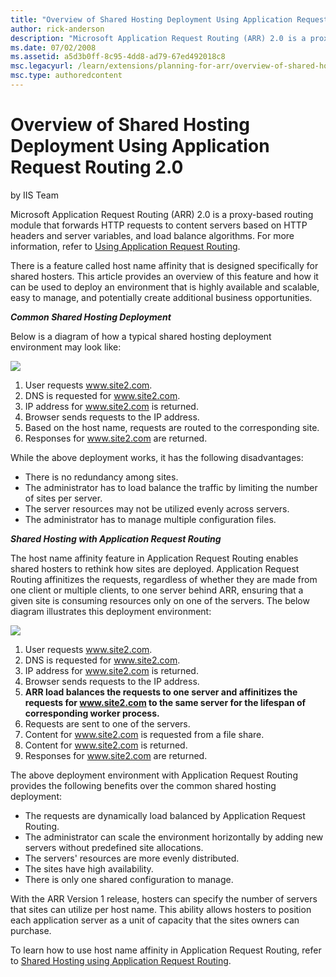 ```yaml
---
title: "Overview of Shared Hosting Deployment Using Application Request Routing 2.0"
author: rick-anderson
description: "Microsoft Application Request Routing (ARR) 2.0 is a proxy-based routing module that forwards HTTP requests to content servers based on HTTP headers and serv..."
ms.date: 07/02/2008
ms.assetid: a5d3b0ff-8c95-4dd8-ad79-67ed492018c8
msc.legacyurl: /learn/extensions/planning-for-arr/overview-of-shared-hosting-deployment-using-application-request-routing-20
msc.type: authoredcontent
---
```

Overview of Shared Hosting Deployment Using Application Request Routing 2.0
====================
by IIS Team

Microsoft Application Request Routing (ARR) 2.0 is a proxy-based routing module that forwards HTTP requests to content servers based on HTTP headers and server variables, and load balance algorithms. For more information, refer to [Using Application Request Routing](using-the-application-request-routing-module.md).

There is a feature called host name affinity that is designed specifically for shared hosters. This article provides an overview of this feature and how it can be used to deploy an environment that is highly available and scalable, easy to manage, and potentially create additional business opportunities.

***Common Shared Hosting Deployment***

Below is a diagram of how a typical shared hosting deployment environment may look like:

[![](overview-of-shared-hosting-deployment-using-application-request-routing-20/_static/image3.jpg)](overview-of-shared-hosting-deployment-using-application-request-routing-20/_static/image2.jpg)

1. User requests www.site2.com.
2. DNS is requested for www.site2.com.
3. IP address for www.site2.com is returned.
4. Browser sends requests to the IP address.
5. Based on the host name, requests are routed to the corresponding site.
6. Responses for www.site2.com are returned.

While the above deployment works, it has the following disadvantages:

- There is no redundancy among sites.
- The administrator has to load balance the traffic by limiting the number of sites per server.
- The server resources may not be utilized evenly across servers.
- The administrator has to manage multiple configuration files.

***Shared Hosting with Application Request Routing***

The host name affinity feature in Application Request Routing enables shared hosters to rethink how sites are deployed. Application Request Routing affinitizes the requests, regardless of whether they are made from one client or multiple clients, to one server behind ARR, ensuring that a given site is consuming resources only on one of the servers. The below diagram illustrates this deployment environment:

[![](overview-of-shared-hosting-deployment-using-application-request-routing-20/_static/image5.jpg)](overview-of-shared-hosting-deployment-using-application-request-routing-20/_static/image4.jpg)

1. User requests www.site2.com.
2. DNS is requested for www.site2.com.
3. IP address for www.site2.com is returned.
4. Browser sends requests to the IP address.
5. **ARR load balances the requests to one server and affinitizes the requests for www.site2.com to the same server for the lifespan of corresponding worker process.**
6. Requests are sent to one of the servers.
7. Content for www.site2.com is requested from a file share.
8. Content for www.site2.com is returned.
9. Responses for www.site2.com are returned.

The above deployment environment with Application Request Routing provides the following benefits over the common shared hosting deployment:

- The requests are dynamically load balanced by Application Request Routing.
- The administrator can scale the environment horizontally by adding new servers without predefined site allocations.
- The servers' resources are more evenly distributed.
- The sites have high availability.
- There is only one shared configuration to manage.

With the ARR Version 1 release, hosters can specify the number of servers that sites can utilize per host name. This ability allows hosters to position each application server as a unit of capacity that the sites owners can purchase.

To learn how to use host name affinity in Application Request Routing, refer to [Shared Hosting using Application Request Routing](../configuring-application-request-routing-arr/shared-hosting-using-application-request-routing-arr.md).